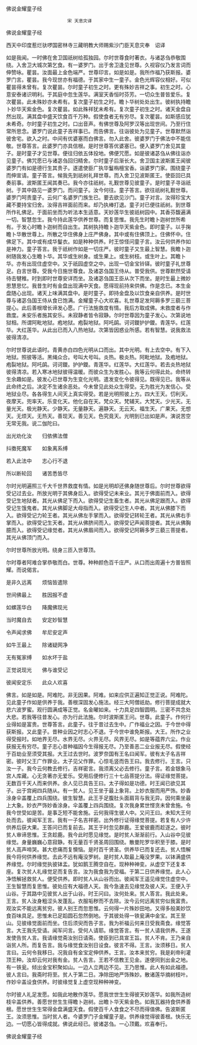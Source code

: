   佛说金耀童子经  

                        　　宋 天息灾译  

佛说金耀童子经  

西天中印度惹烂驮啰国密林寺三藏明教大师赐紫沙门臣天息灾奉　诏译  

如是我闻。一时佛在舍卫国祇树给孤独园。尔时世尊食时著衣。与诸苾刍恭敬围绕。入舍卫大城次第乞食。有一婆罗门。出于舍卫逢见世尊。久视容仪乃发言词而伸赞咏。瞿昙。汝面最上金色端严。世尊印言。如是如是。我所作福乃获斯报。婆罗门言。瞿昙。我今现世亦有福德。于其家中生一童子。金色光辉容仪相好。可似瞿昙得未曾有。复次瞿昙。尔时童子初生之时。更有殊妙吉祥之事。初生之时。心意安泰诸识明利。于其庭中忽生莲华。满室天香恒时芬芳。一切众生普皆爱乐。复次瞿昙。此未殊妙亦未希有。复次童子初生之时。瞻卜华树处处出生。彼树执持瞻卜妙华天紫金色。复次瞿昙。如此殊祥犹未希有。复次童子初生之时。诸天金盘自然出现。满其盘中盛天饮食百千万种。假使食者无有穷尽。复次瞿昙。如斯感应犹未希奇。尔时童子初生之时。口出音声。有佛世尊及阿罗汉等出现世间。乃至行住常所思念。婆罗门说此童子吉祥事已。而告佛言。往诣彼处为见童子。世尊默然诣彼舍宅。欲入之时。中间有优婆塞而白佛言。勿入此舍。彼婆罗门于佛法中不能信敬。世尊答言。此婆罗门亦具信根。是时世尊答优婆塞已。便入婆罗门舍见其童子。是时童子才见世尊。便往归依五体投地。佛便咒愿。如是彼诸苾刍从佛往诣亦见童子。佛咒愿已与诸苾刍回归精舍。尔时童子后渐长大。舍卫国主波斯匿王闻彼婆罗门有如是德行生其贵子。遂遣使臣广执华鬘栴檀宝香。诣婆罗门家。围绕童子而伸宣请。童子答言。候我先到祇树礼拜世尊。而入舍卫见波斯匿王。使臣回已具奏前事。波斯匿王闻其奏已。我今亦往祇树。礼觐世尊见彼童子。是时童子寻诣祇树。于其中路见一婆罗门。而问童子。汝今何往。童子答言。欲往祇树礼觐世尊。婆罗门呵责童子。云何广名婆罗门族生已。要去欲见沙门。童子对言。汝得珍宝大藏不要持宝归舍。汝得吉祥面前而来。却乃执棒打退。童子对已便往祇树。到世尊所作礼佛足。于面前坐而为听法本生适意。天妙莲华生彼祇树园中。其香芬馥遍满一切。智慧忽生。我今持此莲华供养世尊。而复思惟。我先生时瞻卜迦树世所希有。于发心时瞻卜迦树而自出生。其树执持瞻卜迦华天紫金色。即时童子。以手掬瞻卜华散世尊上。所散之华住佛身上庄严佛身。其中或有住佛顶上。住佛怀中。住佛足下。其中或有成华鬘衣。如是种种供养。时王惊怪问童子言。汝云何供养作如是神力。童子答言。我于祇树作如是一切庄严。彼时童子又生最上智慧。我瞻卜迦树随我发心生瞻卜华。其华或生树身。或生果上。或生树枝。或生叶上。其瞻卜华。亦有出现住虚空中。又于祇园虚空之中。出现一切金宝铃铎。彼时童子礼世尊足。白言世尊。受我今日施世尊食。及诸苾刍国王侍从。普受我供。世尊默然受请待击犍稚。时到即时世尊安详而坐。及诸苾刍国王臣从次下而坐。是时生最上微妙思慧思忆。我昔生时有金盘出现满中天食。愿得现前持来供佛。作是念已。本生金盘随心出现。诸天上味满其盘中。是时童子。即持金盘及以饮食亲自供养。是时世尊与诸苾刍国王侍从食已饱满。金耀童子心大欢喜。礼世尊足发阿耨多罗三藐三菩提心。此后善根增长谛发心愿。广行法施救度有情。我后方取成佛。未救度者与作救度。未安乐者施其安乐。未寂静者皆令寂静。尔时世尊因为童子发心。次第说地狱相。所谓阿毗地狱。疱地狱。疱裂地狱。阿吒鹐。诃诃鑁护护鑁。青莲华。红莲华。大红莲华。从此出已而入八热地狱。次第皆因惑业所感。若有智慧。说我救法彼得清凉。  

尔时世尊说此语时。青黄赤白四色光明从口而出。其中光明。有上去空中。有下入地狱。照彼等活。黑绳众合。号叫大号叫。炎热。极炎热。阿毗地狱。及疱地狱。疱裂地狱。阿吒鹐。诃诃鑁。护护鑁。青莲华。红莲华。大红莲华。若去炎热地狱彼得清凉。若入寒冰地狱彼得温暖。而彼众生为发胜心。我等云何得此处。命终转生余趣如是。彼发心已世尊为生变化光明。遣发变化令彼得见。既得见已。我等从此命终之后。决定不生诸余恶处。今未曾见此处众生得受。无为胜光为发信心。受地狱业尽。各各得生人间天上真实得受。若是光明照彼上方。四大王天。忉利天。夜摩天。兜率天。乐变化天。他化自在天。梵众天。梵辅天。大梵天。少光天。无量光天。极光静天。少静天。无量静天。遍静天。无云天。福生天。广果天。无想天。无烦天。无热天。善现天。善见天。色究竟天。光明到已出如是声。演说苦空无常无我。说二伽陀曰。  

出光劝化汝　　归依佛法僧  

抖擞死魔军　　如象离系缚  

若入此法中　　志心行不退  

所以断轮回　　诸苦悉皆尽  

尔时光明遍照三千大千世界救度有情。如是光明却还佛身随世尊后。尔时世尊欲得受记过去业。所放光明于其佛身后入。欲得受记未来业。其光于佛面前而入。欲得受记生地狱者。其光从佛足下而入。欲得受记生畜生者。其光从佛足跟而入。欲得受记生饿鬼者。其光从佛脚足大母指而入。欲得受记生人中者。其光从佛膝下而入。欲得受记力轮王者。其光从佛左手掌而入。欲得受记转轮王者。其光从佛右手掌而入。欲得受记生天者。其光从佛脐间而入。欲得受记声闻菩提者。其光从佛胸臆而入。欲得受记缘觉者。其光从佛眉间而入。欲得受记阿耨多罗三藐三菩提者。其光从佛顶门而入。  

尔时世尊所放光明。绕身三匝入世尊顶。  

尔时尊者阿难合掌恭敬而白。世尊。种种颜色百千庄严。从口而出周遍十方普皆照耀。而说偈言。  

是非久远离　　烦恼皆遣除  

世间佛最上　　胜因报不虚  

如螺莲华白　　降魔佛现光  

当时魔自去　　安定妙智慧  

令声闻求佛　　牟尼安定声  

如牛王最上　　除诸疑网净  

无有冤家缚　　如水坏于盐  

正觉说现光　　佛与谁受记  

彼闻安定乐　　此众人欢喜  

佛言。如是如是。阿难陀。非无因果。阿难。如来应供正遍知正觉正说。阿难陀。见此童子作如是供养于我。善根深固发心施法。经三大阿僧祇劫。修行菩提成就大悲六波罗蜜。观行圆满成等正觉。名金曜如来。十力具足四智圆明。三密不共念处大悲。若我等往昔发心。亦为行此法施。尔时波斯匿王问。世尊。此童子。作何行业得如是富贵。世尊答言。此童子。往于昔过去生中。广作福业之因。于今世中得获斯报。又此童子。昔种业因之时志心不退。于今世中谁免斯报。大王。所作之业得受报时。如地界无尽。水界无尽。火界无尽。风界无尽。如是等蕴界六尘。作业获报无有穷尽。童子志心昔种福因今生得报无尽。乃至善恶二业业报无尽。假使经于百劫业至须受其报。大王过去世时。波罗奈国有王名曰闻军。彼有太子名吉祥密。彼时父王广作罪业。太子见父作罪。心惊毛竖而告王曰。我去修行。王言。只汝一子。我今云何教去修行。吉祥密言。我须离父必去修行。童子言。若金银象马宫人库藏。心无贪著亦无爱乐。受用后便修行三十七品菩提分法。得证缘觉菩提。无数百千天人而来供养。余人见已具告王曰。太子得如是功德。时王闻已欲见其子。出于宫阙四兵随从。有一贫人。见王坐于最上象背。上妙衣服而用严饰。妙香涂身伞盖覆上四兵围绕。彼生智慧。此王手足腹肚头面肩背与我无异。因何乘坐最上大象。妙衣严饰妙香涂身。伞盖覆上四兵围绕。复次我身累世悭贪未曾舍施。令我今世受如是苦。是事乏短不能舍施。云何我得生彼人中。又问王曰。未知大王何处而去。彼闻军王言。我有一子名吉祥密。出外修行证得缘觉菩提。若复有人少许供养后获大果。王答问已而复前去。其王于时忽见群鹿。王爱彼鹿而趁逐之。彼时贫人审谛思惟。王贪趁鹿。我今此时愿见缘觉。是时贫人渐渐前行。入山谷中见彼缘觉。身量巍巍心意寂静。有无量百千贤圣周回围绕。散曼陀罗华积至于膝。是时贫人高声啼哭。甚大悲痛而复懊恼。是时百千贤圣。供养毕已而复还去。贫人悟解我今将何供养缘觉。去此不远有庵没罗树。是时贫人取最上庵没罗果。以钵满盛供养缘觉。尔时缘觉执彼钵盂。犹如鹅王腾空自在。现种种神变。从虚空下还复本座。复次贫人礼缘觉足而复告言。汝为我食我为受福。于第二日供养缘觉。此人心净悟解拯救贫人。便受供养。即时贫人从山谷而出。彼闻军王遥见缘觉住虚空中。王生智慧而复思惟。彼处应有大福德人天。我今急速去见缘觉及彼人天。王便入于山谷。于其路中见彼贫人出于山谷。时王问曰。汝何处来。贫人答言。我此处来。王言。贫人汝身粗涩头发蓬乱。衣服垢秽而不去除。汝今云何远离贫穷似我富贵。观汝实不能远离贫穷。彼人别王而忽思惟。云何得一片殊妙田地。又得多般美妙饮食百味具足。思惟未已足蹈圆石忽然倒地。于其彼处得一铁瓮满中金宝。其王至山。见彼缘觉面前而坐。住后须臾而告子言。我为祈福云何来日受我斋食。缘觉答言。大王我先受请。闻军问言。受何人请耶。缘觉答言。有一贫人请我供养。王遂发使告贫人言。我请缘觉斋汝别日请斋。使臣到已具宣王旨。贫人不肯。王乃亲自诣贫人所。而复告言。我与缘觉食汝别日设食。彼言不得。王言。汝须移日。贫人言曰。云何令我移日。况我自有金宝定伸供养。王言。汝本来贫穷。我是刹帝利灌顶王种。汝却云何对我有金。贫人告言。王若不信教王见金。遂便同到出金之地。有一铁瓮。倾出金宝积聚如山。一边人立两边不见。王乃思惟。此人有如此福德。彼人言曰。我斋时将至。贫人于第二日。净除田地严饰殊妙。散诸莲华摘树枝叶。作妙伞盖设食供养。时彼缘觉复上虚空现种种神变。  

尔时彼人礼足发愿。如我此地散作莲华。愿我世世生生得彼天妙莲华。如我所造树枝伞盖供养。善愿世世生生得瞻卜迦树。出瞻卜华天紫金色。如我瓦器持食供养善根。愿世世生生常得金盘满盛天食。假使百千人食食之不尽而得值佛。告波斯匿王。汝须思惟。当时贫人者。今婆罗门子金耀童子是。供养缘觉得彼善根。快乐无边。一切愿心皆得成就。佛说此经已。彼诸苾刍。一心顶戴。欢喜奉行。  

佛说金耀童子经  
